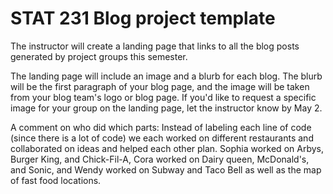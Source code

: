 # STAT 231 Blog project template

The instructor will create a landing page that links to all the blog posts generated by project groups this semester. 

The landing page will include an image and a blurb for each blog. The blurb will be the first paragraph of your blog page, and the image will be taken from your blog team's logo or blog page. If you'd like to request a specific image for your group on the landing page, let the instructor know by May 2. 


A comment on who did which parts: Instead of labeling each line of code (since there is a lot of code) we each worked on different restaurants and collaborated on ideas and helped each other plan. Sophia worked on Arbys, Burger King, and Chick-Fil-A, Cora worked on Dairy queen, McDonald's, and Sonic, and Wendy worked on Subway and Taco Bell as well as the map of fast food locations.
